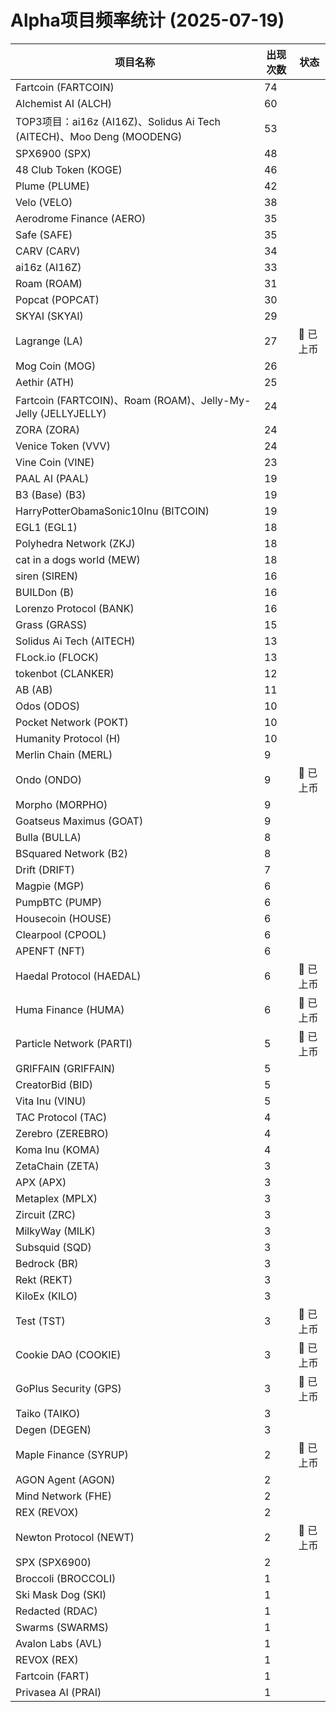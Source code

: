 # Alpha项目频率统计 (2025-07-19)

| 项目名称 | 出现次数 | 状态 |
| --- | --- | --- |
| Fartcoin (FARTCOIN) | 74 |  |
| Alchemist AI (ALCH) | 60 |  |
| TOP3项目：ai16z (AI16Z)、Solidus Ai Tech (AITECH)、Moo Deng (MOODENG) | 53 |  |
| SPX6900 (SPX) | 48 |  |
| 48 Club Token (KOGE) | 46 |  |
| Plume (PLUME) | 42 |  |
| Velo (VELO) | 38 |  |
| Aerodrome Finance (AERO) | 35 |  |
| Safe (SAFE) | 35 |  |
| CARV (CARV) | 34 |  |
| ai16z (AI16Z) | 33 |  |
| Roam (ROAM) | 31 |  |
| Popcat (POPCAT) | 30 |  |
| SKYAI (SKYAI) | 29 |  |
| Lagrange (LA) | 27 | 🔔 已上币 |
| Mog Coin (MOG) | 26 |  |
| Aethir (ATH) | 25 |  |
| Fartcoin (FARTCOIN)、Roam (ROAM)、Jelly-My-Jelly (JELLYJELLY) | 24 |  |
| ZORA (ZORA) | 24 |  |
| Venice Token (VVV) | 24 |  |
| Vine Coin (VINE) | 23 |  |
| PAAL AI (PAAL) | 19 |  |
| B3 (Base) (B3) | 19 |  |
| HarryPotterObamaSonic10Inu (BITCOIN) | 19 |  |
| EGL1 (EGL1) | 18 |  |
| Polyhedra Network (ZKJ) | 18 |  |
| cat in a dogs world (MEW) | 18 |  |
| siren (SIREN) | 16 |  |
| BUILDon (B) | 16 |  |
| Lorenzo Protocol (BANK) | 16 |  |
| Grass (GRASS) | 15 |  |
| Solidus Ai Tech (AITECH) | 13 |  |
| FLock.io (FLOCK) | 13 |  |
| tokenbot (CLANKER) | 12 |  |
| AB (AB) | 11 |  |
| Odos (ODOS) | 10 |  |
| Pocket Network (POKT) | 10 |  |
| Humanity Protocol (H) | 10 |  |
| Merlin Chain (MERL) | 9 |  |
| Ondo (ONDO) | 9 | 🔔 已上币 |
| Morpho (MORPHO) | 9 |  |
| Goatseus Maximus (GOAT) | 9 |  |
| Bulla (BULLA) | 8 |  |
| BSquared Network (B2) | 8 |  |
| Drift (DRIFT) | 7 |  |
| Magpie (MGP) | 6 |  |
| PumpBTC (PUMP) | 6 |  |
| Housecoin (HOUSE) | 6 |  |
| Clearpool (CPOOL) | 6 |  |
| APENFT (NFT) | 6 |  |
| Haedal Protocol (HAEDAL) | 6 | 🔔 已上币 |
| Huma Finance (HUMA) | 6 | 🔔 已上币 |
| Particle Network (PARTI) | 5 | 🔔 已上币 |
| GRIFFAIN (GRIFFAIN) | 5 |  |
| CreatorBid (BID) | 5 |  |
| Vita Inu (VINU) | 5 |  |
| TAC Protocol (TAC) | 4 |  |
| Zerebro (ZEREBRO) | 4 |  |
| Koma Inu (KOMA) | 4 |  |
| ZetaChain (ZETA) | 3 |  |
| APX (APX) | 3 |  |
| Metaplex (MPLX) | 3 |  |
| Zircuit (ZRC) | 3 |  |
| MilkyWay (MILK) | 3 |  |
| Subsquid (SQD) | 3 |  |
| Bedrock (BR) | 3 |  |
| Rekt (REKT) | 3 |  |
| KiloEx (KILO) | 3 |  |
| Test (TST) | 3 | 🔔 已上币 |
| Cookie DAO (COOKIE) | 3 | 🔔 已上币 |
| GoPlus Security (GPS) | 3 | 🔔 已上币 |
| Taiko (TAIKO) | 3 |  |
| Degen (DEGEN) | 3 |  |
| Maple Finance (SYRUP) | 2 | 🔔 已上币 |
| AGON Agent (AGON) | 2 |  |
| Mind Network (FHE) | 2 |  |
| REX (REVOX) | 2 |  |
| Newton Protocol (NEWT) | 2 | 🔔 已上币 |
| SPX (SPX6900) | 2 |  |
| Broccoli (BROCCOLI) | 1 |  |
| Ski Mask Dog (SKI) | 1 |  |
| Redacted (RDAC) | 1 |  |
| Swarms (SWARMS) | 1 |  |
| Avalon Labs (AVL) | 1 |  |
| REVOX (REX) | 1 |  |
| Fartcoin (FART) | 1 |  |
| Privasea AI (PRAI) | 1 |  |

